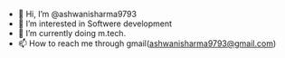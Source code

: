 - 👋 Hi, I’m @ashwanisharma9793
- 👀 I’m interested in Softwere development 
- 🌱 I’m currently doing m.tech.
- 📫 How to reach me through gmail(ashwanisharma9793@gmail.com)

<!---
ashwanisharma9793/ashwanisharma9793 is a ✨ special ✨ repository because its `README.md` (this file) appears on your GitHub profile.
You can click the Preview link to take a look at your changes.
--->
